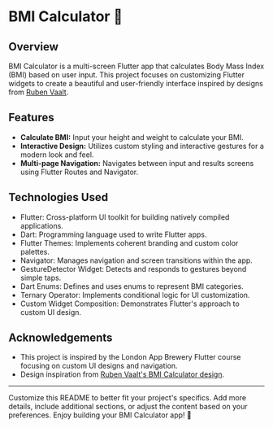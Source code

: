 # BMI Calculator 💪

## Overview

BMI Calculator is a multi-screen Flutter app that calculates Body Mass Index (BMI) based on user input. This project focuses on customizing Flutter widgets to create a beautiful and user-friendly interface inspired by designs from [Ruben Vaalt](https://dribbble.com/shots/4585382-Simple-BMI-Calculator).

## Features

- **Calculate BMI:** Input your height and weight to calculate your BMI.
- **Interactive Design:** Utilizes custom styling and interactive gestures for a modern look and feel.
- **Multi-page Navigation:** Navigates between input and results screens using Flutter Routes and Navigator.

## Technologies Used

- Flutter: Cross-platform UI toolkit for building natively compiled applications.
- Dart: Programming language used to write Flutter apps.
- Flutter Themes: Implements coherent branding and custom color palettes.
- Navigator: Manages navigation and screen transitions within the app.
- GestureDetector Widget: Detects and responds to gestures beyond simple taps.
- Dart Enums: Defines and uses enums to represent BMI categories.
- Ternary Operator: Implements conditional logic for UI customization.
- Custom Widget Composition: Demonstrates Flutter's approach to custom UI design.

## Acknowledgements

- This project is inspired by the London App Brewery Flutter course focusing on custom UI designs and navigation.
- Design inspiration from [Ruben Vaalt's BMI Calculator design](https://dribbble.com/shots/4585382-Simple-BMI-Calculator).

---

Customize this README to better fit your project's specifics. Add more details, include additional sections, or adjust the content based on your preferences. Enjoy building your BMI Calculator app! 💪
